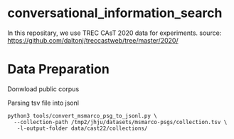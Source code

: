 # conversational_information_search

In this repositary, we use TREC CAsT 2020 data for experiments.
source: https://github.com/daltonj/treccastweb/tree/master/2020/

# Data Preparation
Donwload public corpus

Parsing tsv file into jsonl
```
python3 tools/convert_msmarco_psg_to_jsonl.py \
  --collection-path /tmp2/jhju/datasets/msmarco-psgs/collection.tsv \
   -l-output-folder data/cast22/collections/
```
